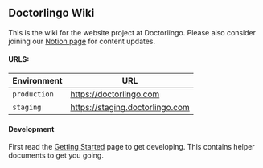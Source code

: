 ## Doctorlingo Wiki

This is the wiki for the website project at Doctorlingo. Please also consider joining our [Notion page](https://www.notion.so/DoctorLingo-057df3fc11984f11a7d095bce0ea1b9e) for content updates.

#### URLS: 

| Environment | URL |
| ------ | ------ |
| `production` | https://doctorlingo.com |
| `staging` | https://staging.doctorlingo.com | 

#### Development

First read the [Getting Started](Development) page to get developing. This contains helper documents to get you going.
